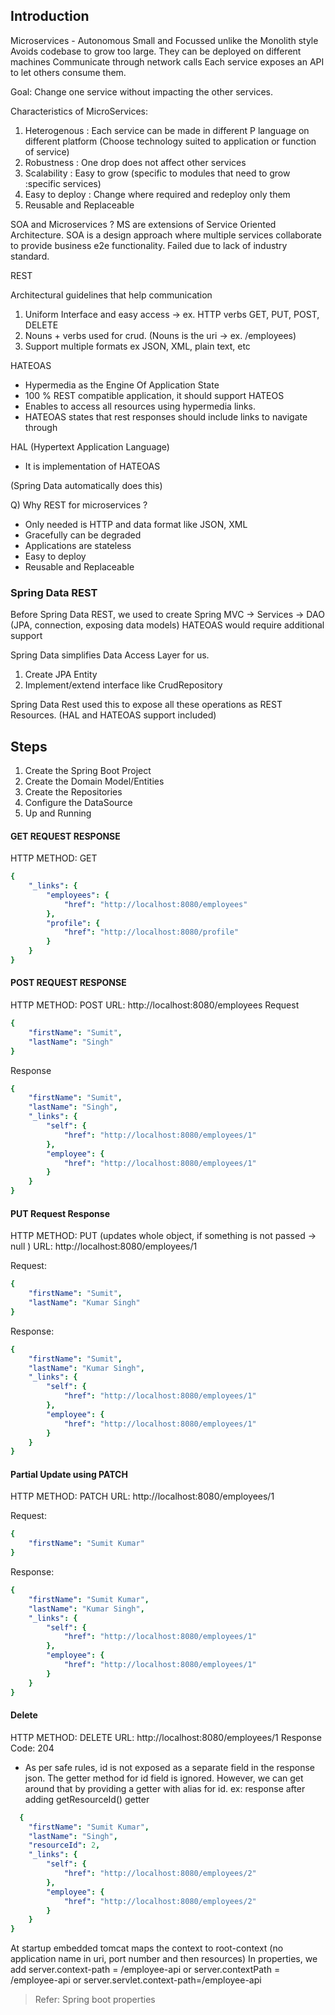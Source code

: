 ## Introduction

Microservices -  Autonomous Small and Focussed unlike the Monolith style
Avoids codebase to grow too large.
They can be deployed on different machines
Communicate through network calls
Each service exposes an API to let others consume them.

Goal: Change one service without impacting the other services.

Characteristics of MicroServices:
1. Heterogenous : Each service can be made in different P language on different platform
   (Choose technology suited to application or function of service)
2. Robustness : One drop does not affect other services
3. Scalability : Easy to grow (specific to modules that need to grow :specific services)
4. Easy to deploy : Change where required and redeploy only them
5. Reusable and Replaceable

SOA and Microservices ?
MS are extensions of Service Oriented Architecture.
SOA is a design approach where multiple services collaborate to provide business e2e
functionality.
Failed due to lack of industry standard.

REST

Architectural guidelines that help communication
1. Uniform Interface and easy access -> ex. HTTP verbs GET, PUT, POST, DELETE
2. Nouns + verbs used for crud. (Nouns is the uri -> ex. /employees)
3. Support multiple formats ex JSON, XML, plain text, etc

HATEOAS
* Hypermedia as the Engine Of Application State
* 100 % REST compatible application, it should support HATEOS
* Enables to access all resources using hypermedia links.
* HATEOAS  states that rest responses should include links to navigate through

HAL (Hypertext Application Language)
* It is implementation of HATEOAS

(Spring Data automatically does this)

Q) Why REST for microservices ?
* Only needed is HTTP and data format like JSON, XML
* Gracefully can be degraded
* Applications are stateless
* Easy to deploy
* Reusable and Replaceable

### Spring Data REST

Before Spring Data REST,
we used to create Spring MVC -> Services -> DAO (JPA, connection, exposing data models)
HATEOAS would require additional support

Spring Data simplifies Data Access Layer for us.
1. Create JPA Entity
2. Implement/extend interface like CrudRepository

Spring Data Rest used this to expose all these operations as REST Resources.
(HAL and HATEOAS support included)

## Steps

1. Create the Spring Boot Project
2. Create the Domain Model/Entities
3. Create the Repositories
4. Configure the DataSource
5. Up and Running


#### GET REQUEST RESPONSE
HTTP METHOD: GET
``` yaml {
{
    "_links": {
        "employees": {
            "href": "http://localhost:8080/employees"
        },
        "profile": {
            "href": "http://localhost:8080/profile"
        }
    }
}
```

#### POST REQUEST RESPONSE
HTTP METHOD: POST
URL: http://localhost:8080/employees
Request
```yaml {
{
    "firstName": "Sumit",
    "lastName": "Singh"
}
```

Response
```yaml {
{
    "firstName": "Sumit",
    "lastName": "Singh",
    "_links": {
        "self": {
            "href": "http://localhost:8080/employees/1"
        },
        "employee": {
            "href": "http://localhost:8080/employees/1"
        }
    }
}
```
#### PUT Request Response
HTTP METHOD: PUT
(updates whole object, if something is not passed -> null )
URL: http://localhost:8080/employees/1

Request: 
```yaml {
{
    "firstName": "Sumit",
    "lastName": "Kumar Singh"
}
```

Response: 
```yaml {
{
    "firstName": "Sumit",
    "lastName": "Kumar Singh",
    "_links": {
        "self": {
            "href": "http://localhost:8080/employees/1"
        },
        "employee": {
            "href": "http://localhost:8080/employees/1"
        }
    }
}
```

#### Partial Update using PATCH
HTTP METHOD: PATCH
URL: http://localhost:8080/employees/1

Request: 
```yaml {
{
    "firstName": "Sumit Kumar"
}
```

Response: 
```yaml {
{
    "firstName": "Sumit Kumar",
    "lastName": "Kumar Singh",
    "_links": {
        "self": {
            "href": "http://localhost:8080/employees/1"
        },
        "employee": {
            "href": "http://localhost:8080/employees/1"
        }
    }
}
```
#### Delete 
HTTP METHOD: DELETE
URL: http://localhost:8080/employees/1
Response Code: 204

* As per safe rules, id is not exposed as a separate field in the response json.
The getter method for id field is ignored.
However, we can get around that by providing a getter with alias for id.
  ex: response after adding getResourceId() getter
  
``` yaml {
  {
    "firstName": "Sumit Kumar",
    "lastName": "Singh",
    "resourceId": 2,
    "_links": {
        "self": {
            "href": "http://localhost:8080/employees/2"
        },
        "employee": {
            "href": "http://localhost:8080/employees/2"
        }
    }
}
```

At startup embedded tomcat maps the context to root-context
(no application name in uri, port number and then resources)
In properties, we add
server.context-path = /employee-api
or
server.contextPath = /employee-api
or
server.servlet.context-path=/employee-api

 > Refer: Spring boot properties





  


